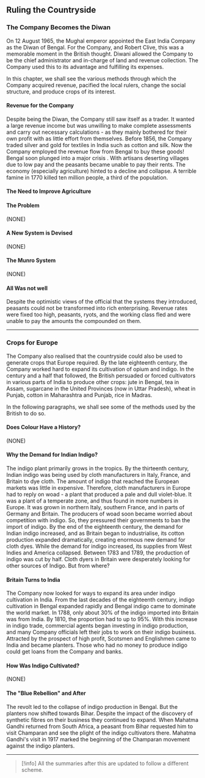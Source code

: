 ## Ruling the Countryside

### The Company Becomes the Diwan

On 12 August 1965, the Mughal emperor appointed the East India Company as the Diwan of Bengal. For the Company, and Robert Clive, this was a memorable moment in the British thought. Diwani allowed the Company to be the chief administrator and in-charge of land and revenue collection. The Company used this to its advantage and fulfilling its expenses.

In this chapter, we shall see the various methods through which the Company acquired revenue, pacified the local rulers, change the social structure, and produce crops of its interest.

#### Revenue for the Company

Despite being the Diwan, the Company still saw itself as a trader. It wanted a large revenue income but was unwilling to make complete assessments and carry out necessary calculations - as they mainly bothered for their own profit with as little effort from themselves. Before 1856, the Company traded silver and gold for textiles in India such as cotton and silk. Now the Company employed the revenue flow from Bengal to buy these goods! Bengal soon plunged into a major crisis . With artisans deserting villages due to low pay and the peasants became unable to pay their rents. The economy (especially agriculture) hinted to a decline and collapse. A terrible famine in 1770 killed ten million people, a third of the population.

#### The Need to Improve Agriculture


#### The Problem

(NONE)

#### A New System is Devised

(NONE)


#### The Munro System

(NONE)

#### All Was not well

Despite the optimistic views of the official that the systems they introduced, peasants could not be transformed into rich enterprising. Revenue rates were fixed too high, peasants, ryots, and the working class fled and were unable to pay the amounts the compounded on them.

---

### Crops for Europe

The Company also realised that the countryside could also be used to generate crops that Europe required. By the late eighteenth century, the Company worked hard to expand its cultivation of opium and indigo. In the century and a half that followed, the British persuaded or forced cultivators in various parts of India to produce other crops: jute in Bengal, tea in Assam, sugarcane in the United Provinces (now in Uttar Pradesh), wheat in Punjab, cotton in Maharashtra and Punjab, rice in Madras.

In the following paragraphs, we shall see some of the methods used by the British to do so.

#### Does Colour Have a History?

(NONE)

#### Why the Demand for Indian Indigo?

The indigo plant primarily grows in the tropics. By the thirteenth century, Indian indigo was being used by cloth manufacturers in Italy, France, and Britain to dye cloth. The amount of indigo that reached the European markets was little in expensive. Therefore, cloth manufacturers in Europe had to reply on woad - a plant that produced a pale and dull violet-blue. It was a plant of a temperate zone, and thus found in more numbers in Europe. It was grown in northern Italy, southern France, and in parts of Germany and Britain. The producers of woad soon became worried about competition with indigo. So, they pressured their governments to ban the import of indigo.
By the end of the eighteenth century, the demand for Indian indigo increased, and as Britain began to industrialise, its cotton production expanded dramatically, creating enormous new demand for cloth dyes. While the demand for indigo increased, its supplies from West Indies and America collapsed. Between 1783 and 1789, the production of indigo was cut by half. Cloth dyers in Britain were desperately looking for other sources of Indigo. But from where?

#### Britain Turns to India

The Company now looked for ways to expand its area under indigo cultivation in India. From the last decades of the eighteenth century, indigo cultivation in Bengal expanded rapidly and Bengal indigo came to dominate the world market. In 1788, only about 30% of the indigo imported into Britain was from India. By 1810, the proportion had to up to 95%.
With this increase in indigo trade, commercial agents began investing in indigo production, and many Company officials left their jobs to work on their indigo business. Attracted by the prospect of high profit, Scotsmen and Englishmen came to India and became planters. Those who had no money to produce indigo could get loans from the Company and banks.

#### How Was Indigo Cultivated?

(NONE)

#### The "Blue Rebellion" and After

The revolt led to the collapse of indigo production in Bengal. But the planters now shifted towards Bihar. Despite the impact of the discovery of synthetic fibres on their business they continued to expand. When Mahatma Gandhi returned from South Africa, a peasant from Bihar requested him to visit Champaran and see the plight of the indigo cultivators there. Mahatma Gandhi's visit in 1917 marked the beginning of the Champaran movement against the indigo planters.

---

> [!info]
> All the summaries after this are updated to follow a different scheme.